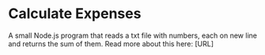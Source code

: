 # Calculate Expenses
A small Node.js program that reads a txt file with numbers, each on new line and returns the sum of them. Read more about this here: [URL]
